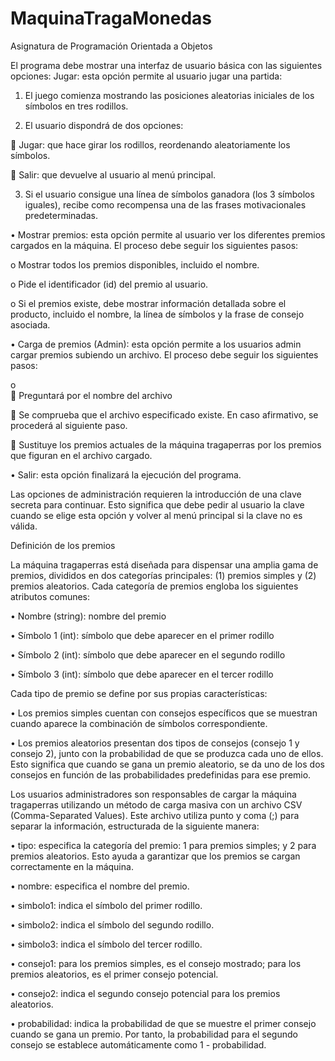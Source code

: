 # MaquinaTragaMonedas
Asignatura de Programación Orientada a Objetos

El programa debe mostrar una interfaz de usuario básica con las siguientes opciones:
Jugar: esta opción permite al usuario jugar una partida:

1.	El juego comienza mostrando las posiciones aleatorias iniciales de los símbolos en tres rodillos.
   
2.	El usuario dispondrá de dos opciones:
   
	Jugar: que hace girar los rodillos, reordenando aleatoriamente los símbolos.

	Salir: que devuelve al usuario al menú principal.

3.	Si el usuario consigue una línea de símbolos ganadora (los 3 símbolos iguales), recibe como recompensa una de las frases motivacionales predeterminadas.
   
•	Mostrar premios: esta opción permite al usuario ver los diferentes premios cargados en la máquina. El proceso debe seguir los siguientes pasos:

o	Mostrar todos los premios disponibles, incluido el nombre. 

o	Pide el identificador (id) del premio al usuario. 

o	Si el premios existe, debe mostrar información detallada sobre el producto, incluido el nombre, la línea de símbolos y la frase de consejo asociada. 

•	Carga de premios (Admin): esta opción permite a los usuarios admin cargar premios subiendo un archivo. El proceso debe seguir los siguientes pasos:

o	
	Preguntará por el nombre del archivo

	Se comprueba que el archivo especificado existe. En caso afirmativo, se procederá al siguiente paso.

	Sustituye los premios actuales de la máquina tragaperras por los premios que figuran en el archivo cargado.

•	Salir: esta opción finalizará la ejecución del programa.

Las opciones de administración requieren la introducción de una clave secreta para continuar. Esto significa que debe pedir al usuario la clave cuando se elige esta opción y volver al menú principal si la clave no es válida. 


Definición de los premios

La máquina tragaperras está diseñada para dispensar una amplia gama de premios, divididos en dos categorías principales: (1) premios simples y (2) premios aleatorios. Cada categoría de premios engloba los siguientes atributos comunes:

•	Nombre (string): nombre del premio

•	Símbolo 1 (int): símbolo que debe aparecer en el primer rodillo

•	Símbolo 2 (int): símbolo que debe aparecer en el segundo rodillo

•	Símbolo 3 (int): símbolo que debe aparecer en el tercer rodillo

Cada tipo de premio se define por sus propias características:

•	Los premios simples cuentan con consejos específicos que se muestran cuando aparece la combinación de símbolos correspondiente.

•	Los premios aleatorios presentan dos tipos de consejos (consejo 1 y consejo 2), junto con la probabilidad de que se produzca cada uno de ellos. Esto significa que cuando se gana un premio aleatorio, se da uno de los dos consejos en función de las probabilidades predefinidas para ese premio.

Los usuarios administradores son responsables de cargar la máquina tragaperras utilizando un método de carga masiva con un archivo CSV (Comma-Separated Values). Este archivo utiliza punto y coma (;) para separar la información, estructurada de la siguiente manera:

•	tipo: especifica la categoría del premio: 1 para premios simples; y 2 para premios aleatorios. Esto ayuda a garantizar que los premios se cargan correctamente en la máquina.

•	nombre: especifica el nombre del premio.

•	simbolo1: indica el símbolo del primer rodillo.

•	simbolo2: indica el símbolo del segundo rodillo.

•	simbolo3: indica el símbolo del tercer rodillo.

•	consejo1: para los premios simples, es el consejo mostrado; para los premios aleatorios, es el primer consejo potencial.

•	consejo2: indica el segundo consejo potencial para los premios aleatorios.

•	probabilidad: indica la probabilidad de que se muestre el primer consejo cuando se gana un premio. Por tanto, la probabilidad para el segundo consejo se establece automáticamente como 1 - probabilidad.


